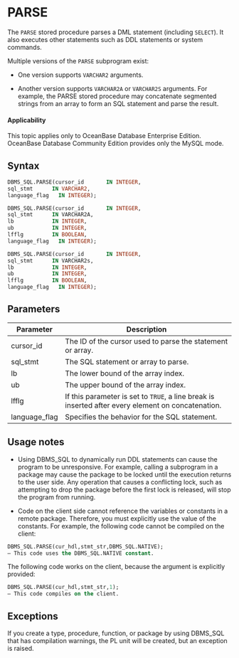 PARSE
==========================

The `PARSE` stored procedure parses a DML statement (including `SELECT`). It also executes other statements such as DDL statements or system commands.

Multiple versions of the `PARSE` subprogram exist:

* One version supports `VARCHAR2` arguments.



* Another version supports `VARCHAR2A` or `VARCHAR2S` arguments. For example, the PARSE stored procedure may concatenate segmented strings from an array to form an SQL statement and parse the result.



<main id="notice" >
    <h4>Applicability</h4>
    <p>This topic applies only to OceanBase Database Enterprise Edition. OceanBase Database Community Edition provides only the MySQL mode. </p>
  </main>


Syntax
-----------------------

```sql
DBMS_SQL.PARSE(cursor_id       IN INTEGER,
sql_stmt      IN VARCHAR2,
language_flag   IN INTEGER);
```



```sql
DBMS_SQL.PARSE(cursor_id       IN INTEGER,
sql_stmt      IN VARCHAR2A,
lb            IN INTEGER,
ub            IN INTEGER,
lfflg         IN BOOLEAN,
language_flag   IN INTEGER);
```



```sql
DBMS_SQL.PARSE(cursor_id       IN INTEGER,
sql_stmt      IN VARCHAR2s,
lb            IN INTEGER,
ub            IN INTEGER,
lfflg         IN BOOLEAN,
language_flag   IN INTEGER);
```



Parameters
-------------------------



| **Parameter** | **Description** |
|---------------|-----------------------------|
| cursor_id | The ID of the cursor used to parse the statement or array.  |
| sql_stmt | The SQL statement or array to parse.  |
| lb | The lower bound of the array index.  |
| ub | The upper bound of the array index.  |
| lfflg | If this parameter is set to `TRUE`, a line break is inserted after every element on concatenation. |
| language_flag | Specifies the behavior for the SQL statement.  |



Usage notes
-------------------------

* Using DBMS_SQL to dynamically run DDL statements can cause the program to be unresponsive. For example, calling a subprogram in a package may cause the package to be locked until the execution returns to the user side. Any operation that causes a conflicting lock, such as attempting to drop the package before the first lock is released, will stop the program from running.



* Code on the client side cannot reference the variables or constants in a remote package. Therefore, you must explicitly use the value of the constants. For example, the following code cannot be compiled on the client:






```sql
DBMS_SQL.PARSE(cur_hdl,stmt_str,DBMS_SQL.NATIVE);
– This code uses the DBMS_SQL.NATIVE constant.
```



The following code works on the client, because the argument is explicitly provided:

```sql
DBMS_SQL.PARSE(cur_hdl,stmt_str,1);
– This code compiles on the client.
```



Exceptions
-------------------------

If you create a type, procedure, function, or package by using DBMS_SQL that has compilation warnings, the PL unit will be created, but an exception is raised.
